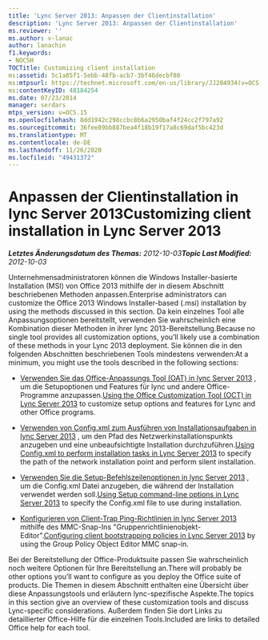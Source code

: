 ```yaml
---
title: 'Lync Server 2013: Anpassen der Clientinstallation'
description: 'Lync Server 2013: Anpassen der Clientinstallation'
ms.reviewer: ''
ms.author: v-lanac
author: lanachin
f1.keywords:
- NOCSH
TOCTitle: Customizing client installation
ms:assetid: 5c1a85f1-5ebb-48fb-acb7-3bf46decbf80
ms:mtpsurl: https://technet.microsoft.com/en-us/library/JJ204934(v=OCS.15)
ms:contentKeyID: 48184254
ms.date: 07/23/2014
manager: serdars
mtps_version: v=OCS.15
ms.openlocfilehash: 8dd1942c298ccbc8b6a2950baf4f24cc2f797a92
ms.sourcegitcommit: 36fee89bb887bea4f18b19f17a8c69daf5bc423d
ms.translationtype: MT
ms.contentlocale: de-DE
ms.lasthandoff: 11/26/2020
ms.locfileid: "49431372"
---
```

# <a name="customizing-client-installation-in-lync-server-2013"></a><span data-ttu-id="83437-103">Anpassen der Clientinstallation in lync Server 2013</span><span class="sxs-lookup"><span data-stu-id="83437-103">Customizing client installation in Lync Server 2013</span></span>

<div data-xmlns="http://www.w3.org/1999/xhtml">

<div class="topic" data-xmlns="http://www.w3.org/1999/xhtml" data-msxsl="urn:schemas-microsoft-com:xslt" data-cs="https://msdn.microsoft.com/">

<div data-asp="https://msdn2.microsoft.com/asp">



</div>

<div id="mainSection">

<div id="mainBody"><span data-ttu-id="83437-104">

<span> </span></span><span class="sxs-lookup"><span data-stu-id="83437-104">

<span> </span></span></span>

<span data-ttu-id="83437-105">_**Letztes Änderungsdatum des Themas:** 2012-10-03_</span><span class="sxs-lookup"><span data-stu-id="83437-105">_**Topic Last Modified:** 2012-10-03_</span></span>

<span data-ttu-id="83437-106">Unternehmensadministratoren können die Windows Installer-basierte Installation (MSI) von Office 2013 mithilfe der in diesem Abschnitt beschriebenen Methoden anpassen.</span><span class="sxs-lookup"><span data-stu-id="83437-106">Enterprise administrators can customize the Office 2013 Windows Installer-based (.msi) installation by using the methods discussed in this section.</span></span> <span data-ttu-id="83437-107">Da kein einzelnes Tool alle Anpassungsoptionen bereitstellt, verwenden Sie wahrscheinlich eine Kombination dieser Methoden in ihrer lync 2013-Bereitstellung.</span><span class="sxs-lookup"><span data-stu-id="83437-107">Because no single tool provides all customization options, you’ll likely use a combination of these methods in your Lync 2013 deployment.</span></span> <span data-ttu-id="83437-108">Sie können die in den folgenden Abschnitten beschriebenen Tools mindestens verwenden:</span><span class="sxs-lookup"><span data-stu-id="83437-108">At a minimum, you might use the tools described in the following sections:</span></span>

  - <span data-ttu-id="83437-109">[Verwenden Sie das Office-Anpassungs Tool (OAT) in lync Server 2013](lync-server-2013-using-the-office-customization-tool-oct.md) , um die Setupoptionen und Features für lync und andere Office-Programme anzupassen.</span><span class="sxs-lookup"><span data-stu-id="83437-109">[Using the Office Customization Tool (OCT) in Lync Server 2013](lync-server-2013-using-the-office-customization-tool-oct.md) to customize setup options and features for Lync and other Office programs.</span></span>

  - <span data-ttu-id="83437-110">[Verwenden von Config.xml zum Ausführen von Installationsaufgaben in lync Server 2013](lync-server-2013-using-config-xml-to-perform-installation-tasks.md) , um den Pfad des Netzwerkinstallationspunkts anzugeben und eine unbeaufsichtigte Installation durchzuführen.</span><span class="sxs-lookup"><span data-stu-id="83437-110">[Using Config.xml to perform installation tasks in Lync Server 2013](lync-server-2013-using-config-xml-to-perform-installation-tasks.md) to specify the path of the network installation point and perform silent installation.</span></span>

  - <span data-ttu-id="83437-111">[Verwenden Sie die Setup-Befehlszeilenoptionen in lync Server 2013](lync-server-2013-using-setup-command-line-options.md) , um die Config.xml Datei anzugeben, die während der Installation verwendet werden soll.</span><span class="sxs-lookup"><span data-stu-id="83437-111">[Using Setup command-line options in Lync Server 2013](lync-server-2013-using-setup-command-line-options.md) to specify the Config.xml file to use during installation.</span></span>

  - <span data-ttu-id="83437-112">[Konfigurieren von Client-Trap Ping-Richtlinien in lync Server 2013](lync-server-2013-configuring-client-bootstrapping-policies.md) mithilfe des MMC-Snap-Ins "Gruppenrichtlinienobjekt-Editor".</span><span class="sxs-lookup"><span data-stu-id="83437-112">[Configuring client bootstrapping policies in Lync Server 2013](lync-server-2013-configuring-client-bootstrapping-policies.md) by using the Group Policy Object Editor MMC snap-in.</span></span>

<span data-ttu-id="83437-113">Bei der Bereitstellung der Office-Produktsuite passen Sie wahrscheinlich noch weitere Optionen für Ihre Bereitstellung an.</span><span class="sxs-lookup"><span data-stu-id="83437-113">There will probably be other options you’ll want to configure as you deploy the Office suite of products.</span></span> <span data-ttu-id="83437-114">Die Themen in diesem Abschnitt enthalten eine Übersicht über diese Anpassungstools und erläutern lync-spezifische Aspekte.</span><span class="sxs-lookup"><span data-stu-id="83437-114">The topics in this section give an overview of these customization tools and discuss Lync-specific considerations.</span></span> <span data-ttu-id="83437-115">Außerdem finden Sie dort Links zu detaillierter Office-Hilfe für die einzelnen Tools.</span><span class="sxs-lookup"><span data-stu-id="83437-115">Included are links to detailed Office help for each tool.</span></span>

<span data-ttu-id="83437-116"></div>

<span> </span>

</div>

</div>

</span><span class="sxs-lookup"><span data-stu-id="83437-116"></div>

<span> </span>

</div>

</div>

</span></span></div>

